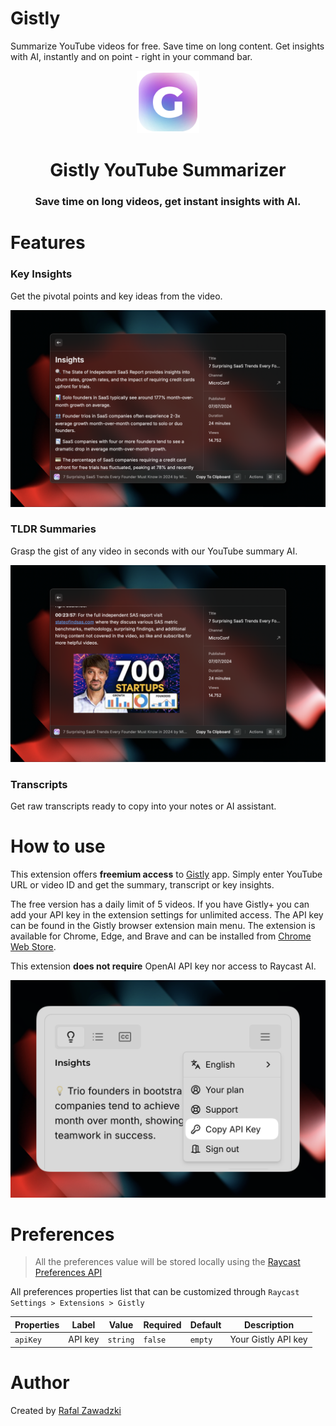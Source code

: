 # Gistly

Summarize YouTube videos for free. Save time on long content. Get insights with AI, instantly and on point - right in your command bar.

 <p align="center">
  <img width=100 src="assets/command-icon.png">
 </p>

 <h1 align="center">Gistly YouTube Summarizer</h1>

 <h3 align="center">
 Save time on long videos, get instant insights with AI.
 </h3>

# Features

### Key Insights

Get the pivotal points and key ideas from the video.

![insights view](metadata/gistly-1.png)

### TLDR Summaries

Grasp the gist of any video in seconds with our YouTube summary AI.

![summaries view](metadata/gistly-2.png)

### Transcripts

Get raw transcripts ready to copy into your notes or AI assistant.

# How to use

This extension offers **freemium access** to [Gistly](https://gist.ly) app. Simply enter YouTube URL or video ID and get the summary, transcript or key insights.

The free version has a daily limit of 5 videos. If you have Gistly+ you can add your API key in the extension settings for unlimited access. The API key can be found in the Gistly browser extension main menu. The extension is available for Chrome, Edge, and Brave and can be installed from [Chrome Web Store](https://gist.ly/chrome).

This extension **does not require** OpenAI API key nor access to Raycast AI.

![API key](media/gistly-4.png)

# Preferences

> All the preferences value will be stored locally using the [Raycast Preferences API](https://developers.raycast.com/api-reference/preferences)

All preferences properties list that can be customized through `Raycast Settings > Extensions > Gistly`

| Properties | Label   | Value    | Required | Default | Description         |
| ---------- | ------- | -------- | -------- | ------- | ------------------- |
| `apiKey`   | API key | `string` | `false`  | `empty` | Your Gistly API key |

# Author

Created by [Rafal Zawadzki](https://github.com/rafalzawadzki)

